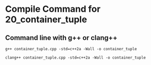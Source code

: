 # Compile Command for 20_container_tuple

## Command line with g++ or clang++

```shell
g++ container_tuple.cpp -std=c++2a -Wall -o container_tuple

clang++ container_tuple.cpp -std=c++2a -Wall -o container_tuple
```
